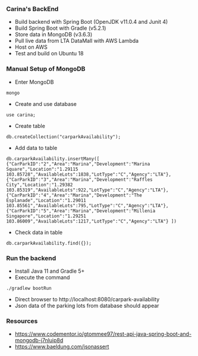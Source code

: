 ### Carina's BackEnd

- Build backend with Spring Boot (OpenJDK v11.0.4 and Junit 4)
- Build Spring Boot with Gradle (v5.2.1)
- Store data in MongoDB (v3.6.3)
- Pull live data from LTA DataMall with AWS Lambda
- Host on AWS
- Test and build on Ubuntu 18

### Manual Setup of MongoDB

- Enter MongoDB
```$xslt
mongo
```
- Create and use database
```$xslt
use carina;
```
- Create table
```$xslt
db.createCollection("carparkAvailability");
```
- Add data to table
```$xslt
db.carparkAvailability.insertMany([ {"CarParkID":"2","Area":"Marina","Development":"Marina Square","Location":"1.29115 103.85728","AvailableLots":1838,"LotType":"C","Agency":"LTA"},{"CarParkID":"3","Area":"Marina","Development":"Raffles City","Location":"1.29382 103.85319","AvailableLots":922,"LotType":"C","Agency":"LTA"},{"CarParkID":"4","Area":"Marina","Development":"The Esplanade","Location":"1.29011 103.85561","AvailableLots":795,"LotType":"C","Agency":"LTA"},{"CarParkID":"5","Area":"Marina","Development":"Millenia Singapore","Location":"1.29251 103.86009","AvailableLots":1217,"LotType":"C","Agency":"LTA"} ])
```
- Check data in table
```$xslt
db.carparkAvailability.find({});
```

### Run the backend
- Install Java 11 and Gradle 5+
- Execute the command
```$xslt
./gradlew bootRun
```
- Direct browser to http://localhost:8080/carpark-availability
- Json data of the parking lots from database should appear

### Resources

- https://www.codementor.io/gtommee97/rest-api-java-spring-boot-and-mongodb-j7nluip8d
- https://www.baeldung.com/jsonassert